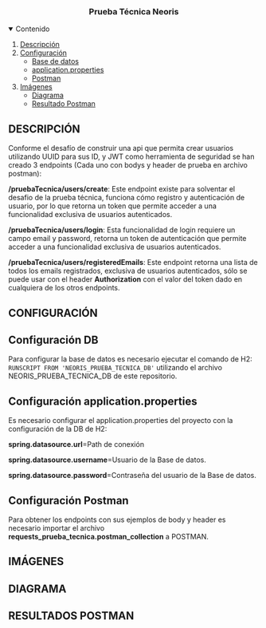 <!-- PROJECT LOGO -->
<br />
<p align="center">

  <h3 align="center">Prueba Técnica Neoris</h3>

  <!-- TABLE OF CONTENTS -->
<details open="open">
  <summary>Contenido</summary>
  <ol>
    <li><a href="#DESCRIPCIÓN">Descripción</a></li>
    <li>
      <a href="#CONFIGURACIÓN">Configuración</a>
      <ul>
        <li><a href="#Configuración DB">Base de datos</a></li>
      </ul>
      <ul>
        <li><a href="#Configuración application.properties">application.properties</a></li>
      </ul>
      <ul>
        <li><a href="# Configuración Postman">Postman</a></li>
      </ul>
    </li>
    <li>
      <a href="#getting-started">Imágenes</a>
      <ul>
        <li><a href="#installation">Diagrama</a></li>
      </ul>
      <ul>
        <li><a href="#installation">Resultado Postman</a></li>
      </ul>
    </li>
  </ol>
</details>

<!-- DESCRIPCIÓN-->
## DESCRIPCIÓN

Conforme el desafío de construir una api que permita crear usuarios utilizando UUID para sus ID, y JWT como herramienta de seguridad se han creado 3 endpoints (Cada uno con bodys y header de prueba en archivo postman):

<b>/pruebaTecnica/users/create</b>: Este endpoint existe para solventar el desafio de la prueba técnica, funciona cómo registro y autenticación de usuario, 
por lo que retorna un token que permite acceder a una funcionalidad exclusiva de usuarios autenticados.

<b>/pruebaTecnica/users/login</b>: Esta funcionalidad de login requiere un campo email y password, retorna un token de autenticación que permite acceder a una funcionalidad exclusiva de usuarios autenticados.

<b>/pruebaTecnica/users/registeredEmails</b>: Este endpoint retorna una lista de todos los emails registrados, exclusiva de usuarios autenticados, 
sólo se puede usar con el header <b>Authorization</b> con el valor del token dado en cualquiera de los otros endpoints.

## CONFIGURACIÓN
<!-- Configuración DB-->
## Configuración DB
Para configurar la base de datos es necesario ejecutar el comando de H2:
<code>RUNSCRIPT FROM 'NEORIS_PRUEBA_TECNICA_DB'</code>
utilizando el archivo NEORIS_PRUEBA_TECNICA_DB de este repositorio.

<!-- Configuración application.properties-->
## Configuración application.properties
Es necesario configurar el application.properties del proyecto con la configuración de la DB de H2:

<b>spring.datasource.url</b>=Path de conexión

<b>spring.datasource.username</b>=Usuario de la Base de datos.

<b>spring.datasource.password</b>=Contraseña del usuario de la Base de datos.

<!-- Configuración Postman-->
## Configuración Postman
Para obtener los endpoints con sus ejemplos de body y header es necesario importar el archivo <b>requests_prueba_tecnica.postman_collection</b> a POSTMAN.


## IMÁGENES
<!-- DIAGRAMA-->
## DIAGRAMA

<!-- RESULTADOS POSTMAN-->
## RESULTADOS POSTMAN


</p>
